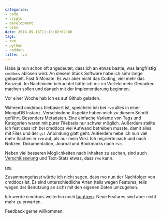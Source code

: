 ```yaml
---
categories:
- code
- crypto
- development
- osbn
date: 2016-05-16T11:13:02+02:00
tags:
- rvo
- python
- cmddocs
title: rvo
---
```


Habe ja nun schon oft angedeutet, dass ich an etwas bastle, was langfristig
`cmddocs` ablösen wird. An diesem Stück Software habe ich sehr lange
gebastelt. Fast 5 Monate. Es war aber nicht das Coding, viel mehr das Konzept.
Im Nachhinein betrachtet hätte ich mir im Vorfeld mehr Gedanken machen
sollen und danach mit der Implementierung beginnen.

Vor einer Woche hab ich es auf Github geladen.

Während cmddocs filebasiert ist, speichere ich bei `rvo` alles in einer
MongoDB Instanz. Verschiedene Aspekte haben mich zu diesem Schritt geführt.
Besonders Metadaten. Eine einfache Variante von Tags und Kategorien waren
mit purer Filebasis nur schwer möglich. Außerdem stellte ich fest dass ich bei
cmddocs viel Aufwand betreiben musste, damit alles mit Files und der `git`
Anbindung glatt geht. Außerdem hebe ich nun viel mehr Sachen in `rvo` auf,
als nur mein Wiki. Ich migrierte nach und nach Notizen, Dokumentation,
Journal und Bookmarks nach `rvo`.

Neben viel besseren Möglichkeiten nach Inhalten zu suchen, sind auch
[Verschlüsselung](https://noqqe.de/blog/2016/02/14/how-do-i-salsa/) und
Text-Stats etwas, dass `rvo` kann.

[rvo](https://github.com/noqqe/rvo)

Zusammengefasst würde ich nicht sagen, dass rvo nun der Nachfolger von
cmddocs ist. Es sind unterschiedliche Arten (teils wegen Features, teils
wegen der Benutzung an sich) mit den eigenen Daten umzugehen.

Ich werde cmddocs weiterhin noch
[bugfixen](https://github.com/noqqe/cmddocs/issues?q=is%3Aissue+is%3Aclosed).
Neue Features sind aber nicht mehr zu erwarten.

Feedback gerne willkommen.
